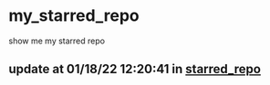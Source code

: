 # my_starred_repo
show me my starred repo

update at 01/18/22 12:20:41 in [starred_repo](./index.html)
---

